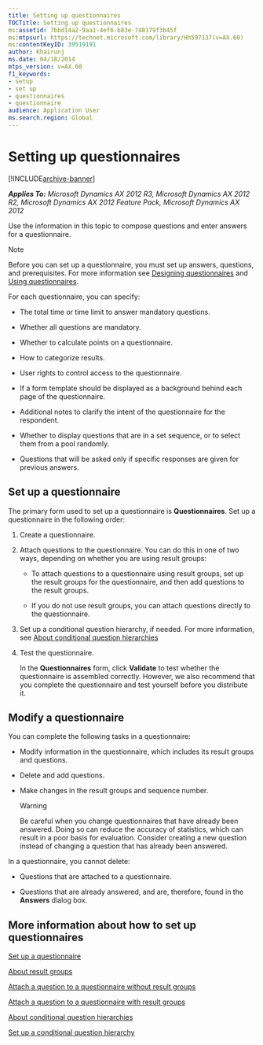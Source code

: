 ```yaml
---
title: Setting up questionnaires
TOCTitle: Setting up questionnaires
ms:assetid: 7bbd14a2-9aa1-4ef6-b83e-748179f3b45f
ms:mtpsurl: https://technet.microsoft.com/library/Hh597137(v=AX.60)
ms:contentKeyID: 39519191
author: Khairunj
ms.date: 04/18/2014
mtps_version: v=AX.60
f1_keywords:
- setup
- set up
- questionnaires
- questionnaire
audience: Application User
ms.search.region: Global
---
```


# Setting up questionnaires 


[!INCLUDE[archive-banner](includes/archive-banner.md)]


_**Applies To:** Microsoft Dynamics AX 2012 R3, Microsoft Dynamics AX 2012 R2, Microsoft Dynamics AX 2012 Feature Pack, Microsoft Dynamics AX 2012_

Use the information in this topic to compose questions and enter answers for a questionnaire.


> [!NOTE]
> <P>Before you can set up a questionnaire, you must set up answers, questions, and prerequisites. For more information see <A href="designing-questionnaires.md">Designing questionnaires</A> and <A href="using-questionnaires.md">Using questionnaires</A>.</P>



For each questionnaire, you can specify:

  - The total time or time limit to answer mandatory questions.

  - Whether all questions are mandatory.

  - Whether to calculate points on a questionnaire.

  - How to categorize results.

  - User rights to control access to the questionnaire.

  - If a form template should be displayed as a background behind each page of the questionnaire.

  - Additional notes to clarify the intent of the questionnaire for the respondent.

  - Whether to display questions that are in a set sequence, or to select them from a pool randomly.

  - Questions that will be asked only if specific responses are given for previous answers.

## Set up a questionnaire

The primary form used to set up a questionnaire is **Questionnaires**. Set up a questionnaire in the following order:

1.  Create a questionnaire.

2.  Attach questions to the questionnaire. You can do this in one of two ways, depending on whether you are using result groups:
    
      - To attach questions to a questionnaire using result groups, set up the result groups for the questionnaire, and then add questions to the result groups.
    
      - If you do not use result groups, you can attach questions directly to the questionnaire.

3.  Set up a conditional question hierarchy, if needed. For more information, see [About conditional question hierarchies](about-conditional-question-hierarchies.md)

4.  Test the questionnaire.
    
    In the **Questionnaires** form, click **Validate** to test whether the questionnaire is assembled correctly. However, we also recommend that you complete the questionnaire and test yourself before you distribute it.

## Modify a questionnaire

You can complete the following tasks in a questionnaire:

  - Modify information in the questionnaire, which includes its result groups and questions.

  - Delete and add questions.

  - Make changes in the result groups and sequence number.
    

    > [!WARNING]
    > <P>Be careful when you change questionnaires that have already been answered. Doing so can reduce the accuracy of statistics, which can result in a poor basis for evaluation. Consider creating a new question instead of changing a question that has already been answered.</P>



In a questionnaire, you cannot delete:

  - Questions that are attached to a questionnaire.

  - Questions that are already answered, and are, therefore, found in the **Answers** dialog box.

## More information about how to set up questionnaires

[Set up a questionnaire](set-up-a-questionnaire.md)

[About result groups](about-result-groups.md)

[Attach a question to a questionnaire without result groups](attach-a-question-to-a-questionnaire-without-result-groups.md)

[Attach a question to a questionnaire with result groups](attach-a-question-to-a-questionnaire-with-result-groups.md)

[About conditional question hierarchies](about-conditional-question-hierarchies.md)

[Set up a conditional question hierarchy](set-up-a-conditional-question-hierarchy.md)

  


